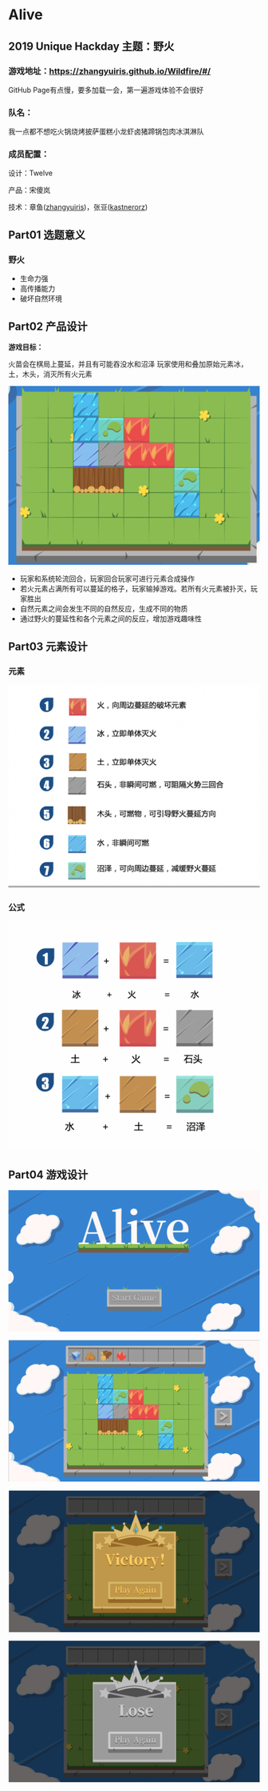 # Alive

## 2019 Unique Hackday 主题：野火

### 游戏地址：https://zhangyuiris.github.io/Wildfire/#/
GitHub Page有点慢，要多加载一会，第一遍游戏体验不会很好

### 队名：

我一点都不想吃火锅烧烤披萨蛋糕小龙虾卤猪蹄锅包肉冰淇淋队

### 成员配置：

设计：Twelve

产品：宋傻岚

技术：章鱼([zhangyuiris](https://github.com/zhangyuiris))，张豆([kastnerorz](https://github.com/kastnerorz))

## Part01 选题意义

### 野火

- 生命力强
- 高传播能力
- 破坏自然环境

## Part02 产品设计

**游戏目标：**

火苗会在棋局上蔓延，并且有可能吞没水和沼泽
玩家使用和叠加原始元素冰，土，木头，消灭所有火元素

![游戏截图](./readme/1.png)

- 玩家和系统轮流回合，玩家回合玩家可进行元素合成操作
- 若火元素占满所有可以蔓延的格子，玩家输掉游戏。若所有火元素被扑灭，玩家胜出
- 自然元素之间会发生不同的自然反应，生成不同的物质
- 通过野火的蔓延性和各个元素之间的反应，增加游戏趣味性

## Part03 元素设计

### 元素

![](./readme/2.png)

### 公式

![](./readme/3.png)

## Part04 游戏设计

![开始](./readme/4.png)

![游戏中](./readme/5.png)

![胜利](./readme/6.png)

![结束](./readme/7.png)
